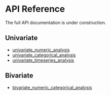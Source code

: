 # API Reference

The full API documentation is under construction.

## Univariate

- [univariate_numeric_analysis](/src/analytics_eda/univariate/numeric/univariate_numeric_analysis.py)
- [univariate_categorical_analysis](/src/analytics_eda/univariate/categorical/univariate_categorical_analysis.py)
- [univariate_timeseries_analysis](/src/analytics_eda//univariate/timeseries/univariate_timeseries_analysis.py)

## Bivariate

- [bivariate_numeric_categorical_analysis](/src/analytics_eda/bivariate/bivariate_numeric_categorical/bivariate_numeric_categorical_analysis.py)
